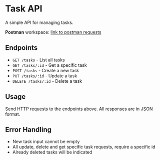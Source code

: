 # Task API

A simple API for managing tasks.

**Postman** workspace: [link to postman requests](https://nathanael-7604382.postman.co/workspace/Nathanael's-Workspace~5b4242d0-11c7-4277-809b-10ca424c98a5/collection/45838328-36f9e20f-ebba-4d9f-9a04-61e39f485e61?action=share&creator=45838328)

## Endpoints

- `GET /tasks` - List all tasks
- `GET /tasks/:id` - Get a specific task
- `POST /tasks` - Create a new task
- `PUT /tasks/:id` - Update a task
- `DELETE /tasks/:id` - Delete a task

## Usage

Send HTTP requests to the endpoints above. All responses are in JSON format.

## Error Handling

- New task input cannot be empty
- All update, delete and get specific task requests, require a specific id
- Already deleted tasks will be indicated
